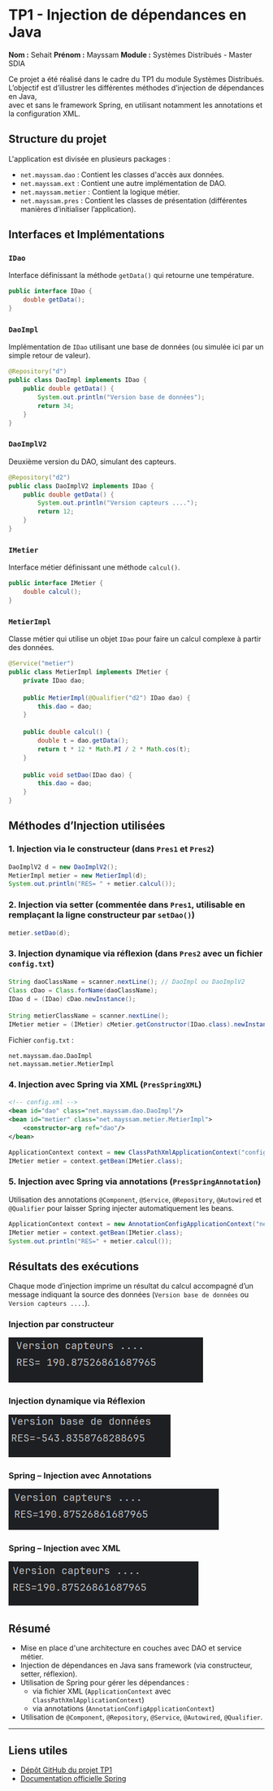 # TP1 - Injection de dépendances en Java

**Nom :** Sehait 
**Prénom :** Mayssam
**Module :** Systèmes Distribués - Master SDIA   


Ce projet a été réalisé dans le cadre du TP1 du module Systèmes Distribués.  
L’objectif est d’illustrer les différentes méthodes d’injection de dépendances en Java,  
avec et sans le framework Spring, en utilisant notamment les annotations et la configuration XML.


## Structure du projet

L'application est divisée en plusieurs packages :
- `net.mayssam.dao` : Contient les classes d'accès aux données.
- `net.mayssam.ext` : Contient une autre implémentation de DAO.
- `net.mayssam.metier` : Contient la logique métier.
- `net.mayssam.pres` : Contient les classes de présentation (différentes manières d’initialiser l’application).



## Interfaces et Implémentations

### `IDao`

Interface définissant la méthode `getData()` qui retourne une température.

```java
public interface IDao {
    double getData();
}
```

### `DaoImpl`

Implémentation de `IDao` utilisant une base de données (ou simulée ici par un simple retour de valeur).

```java
@Repository("d")
public class DaoImpl implements IDao {
    public double getData() {
        System.out.println("Version base de données");
        return 34;
    }
}
```

### `DaoImplV2`

Deuxième version du DAO, simulant des capteurs.

```java
@Repository("d2")
public class DaoImplV2 implements IDao {
    public double getData() {
        System.out.println("Version capteurs ....");
        return 12;
    }
}
```

### `IMetier`

Interface métier définissant une méthode `calcul()`.

```java
public interface IMetier {
    double calcul();
}
```

### `MetierImpl`

Classe métier qui utilise un objet `IDao` pour faire un calcul complexe à partir des données.

```java
@Service("metier")
public class MetierImpl implements IMetier {
    private IDao dao;

    public MetierImpl(@Qualifier("d2") IDao dao) {
        this.dao = dao;
    }

    public double calcul() {
        double t = dao.getData();
        return t * 12 * Math.PI / 2 * Math.cos(t);
    }

    public void setDao(IDao dao) {
        this.dao = dao;
    }
}
```



## Méthodes d’Injection utilisées

### 1. **Injection via le constructeur** (dans `Pres1` et `Pres2`)

```java
DaoImplV2 d = new DaoImplV2();
MetierImpl metier = new MetierImpl(d);
System.out.println("RES= " + metier.calcul());
```

### 2. **Injection via setter** (commentée dans `Pres1`, utilisable en remplaçant la ligne constructeur par `setDao()`)

```java
metier.setDao(d);
```

### 3. **Injection dynamique via réflexion** (dans `Pres2` avec un fichier `config.txt`)

```java
String daoClassName = scanner.nextLine(); // DaoImpl ou DaoImplV2
Class cDao = Class.forName(daoClassName);
IDao d = (IDao) cDao.newInstance();

String metierClassName = scanner.nextLine();
IMetier metier = (IMetier) cMetier.getConstructor(IDao.class).newInstance(d);
```

Fichier `config.txt` :

```
net.mayssam.dao.DaoImpl
net.mayssam.metier.MetierImpl
```

### 4. **Injection avec Spring via XML** (`PresSpringXML`)

```xml
<!-- config.xml -->
<bean id="dao" class="net.mayssam.dao.DaoImpl"/>
<bean id="metier" class="net.mayssam.metier.MetierImpl">
    <constructor-arg ref="dao"/>
</bean>
```

```java
ApplicationContext context = new ClassPathXmlApplicationContext("config.xml");
IMetier metier = context.getBean(IMetier.class);
```

### 5. **Injection avec Spring via annotations** (`PresSpringAnnotation`)

Utilisation des annotations `@Component`, `@Service`, `@Repository`, `@Autowired` et `@Qualifier` pour laisser Spring injecter automatiquement les beans.

```java
ApplicationContext context = new AnnotationConfigApplicationContext("net.mayssam");
IMetier metier = context.getBean(IMetier.class);
System.out.println("RES=" + metier.calcul());
```


## Résultats des exécutions

Chaque mode d’injection imprime un résultat du calcul accompagné d’un message indiquant la source des données (`Version base de données` ou `Version capteurs ....`).

### Injection par constructeur
![Pres1](images/pres1.png)

### Injection dynamique via Réflexion
![Pres2](images/pres2.png)

### Spring – Injection avec Annotations
![Spring Annotation](images/presSpringAn.png)

### Spring – Injection avec XML
![Spring XML](images/presSpringXML.png)




## Résumé 

- Mise en place d'une architecture en couches avec DAO et service métier.
- Injection de dépendances en Java sans framework (via constructeur, setter, réflexion).
- Utilisation de Spring pour gérer les dépendances :
  - via fichier XML (`ApplicationContext` avec `ClassPathXmlApplicationContext`)
  - via annotations (`AnnotationConfigApplicationContext`)
- Utilisation de `@Component`, `@Repository`, `@Service`, `@Autowired`, `@Qualifier`.

---

## Liens utiles

- [Dépôt GitHub du projet TP1](https://github.com/MayssamSe/tp1)
- [Documentation officielle Spring](https://docs.spring.io/spring-framework/docs/current/reference/html/core.html)

